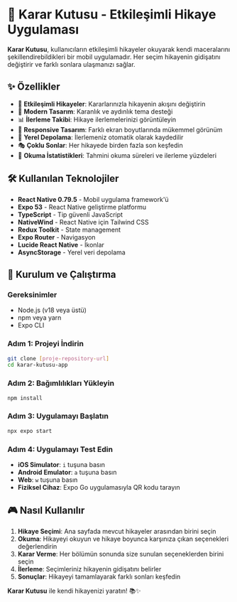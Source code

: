 # 📖 Karar Kutusu - Etkileşimli Hikaye Uygulaması

**Karar Kutusu**, kullanıcıların etkileşimli hikayeler okuyarak kendi maceralarını şekillendirebildikleri bir mobil uygulamadır. Her seçim hikayenin gidişatını değiştirir ve farklı sonlara ulaşmanızı sağlar.

## ✨ Özellikler

- 🔀 **Etkileşimli Hikayeler**: Kararlarınızla hikayenin akışını değiştirin
- 🎨 **Modern Tasarım**: Karanlık ve aydınlık tema desteği
- 📊 **İlerleme Takibi**: Hikaye ilerlemelerinizi görüntüleyin
- 📱 **Responsive Tasarım**: Farklı ekran boyutlarında mükemmel görünüm
- 💾 **Yerel Depolama**: İlerlemeniz otomatik olarak kaydedilir
- 🎭 **Çoklu Sonlar**: Her hikayede birden fazla son keşfedin
- 📖 **Okuma İstatistikleri**: Tahmini okuma süreleri ve ilerleme yüzdeleri

## 🛠️ Kullanılan Teknolojiler

- **React Native 0.79.5** - Mobil uygulama framework'ü
- **Expo 53** - React Native geliştirme platformu
- **TypeScript** - Tip güvenli JavaScript
- **NativeWind** - React Native için Tailwind CSS
- **Redux Toolkit** - State management
- **Expo Router** - Navigasyon
- **Lucide React Native** - İkonlar
- **AsyncStorage** - Yerel veri depolama


## 🚀 Kurulum ve Çalıştırma

### Gereksinimler

- Node.js (v18 veya üstü)
- npm veya yarn
- Expo CLI

### Adım 1: Projeyi İndirin

```bash
git clone [proje-repository-url]
cd karar-kutusu-app
```

### Adım 2: Bağımlılıkları Yükleyin

```bash
npm install
```

### Adım 3: Uygulamayı Başlatın

```bash
npx expo start
```

### Adım 4: Uygulamayı Test Edin

- **iOS Simulator**: `i` tuşuna basın
- **Android Emulator**: `a` tuşuna basın
- **Web**: `w` tuşuna basın
- **Fiziksel Cihaz**: Expo Go uygulamasıyla QR kodu tarayın

## 🎮 Nasıl Kullanılır

1. **Hikaye Seçimi**: Ana sayfada mevcut hikayeler arasından birini seçin
2. **Okuma**: Hikayeyi okuyun ve hikaye boyunca karşınıza çıkan seçenekleri değerlendirin
3. **Karar Verme**: Her bölümün sonunda size sunulan seçeneklerden birini seçin
4. **İlerleme**: Seçimleriniz hikayenin gidişatını belirler
5. **Sonuçlar**: Hikayeyi tamamlayarak farklı sonları keşfedin


**Karar Kutusu** ile kendi hikayenizi yaratın! 📚✨ 
